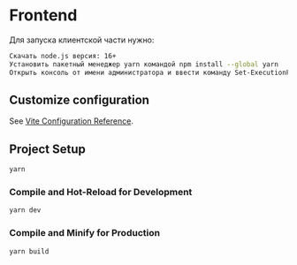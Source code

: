 # Frontend

Для запуска клиентской части нужно:

```sh
Скачать node.js версия: 16+
Установить пакетный менеджер yarn командой npm install --global yarn
Открыть консоль от имени администратора и ввести команду Set-ExecutionPolicy RemoteSigned
```

## Customize configuration

See [Vite Configuration Reference](https://vitejs.dev/config/).

## Project Setup

```sh
yarn
```

### Compile and Hot-Reload for Development

```sh
yarn dev
```

### Compile and Minify for Production

```sh
yarn build
```
